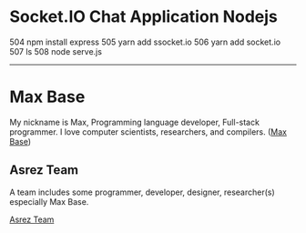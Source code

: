 # Socket.IO Chat Application Nodejs

  504  npm install express
  505  yarn add ssocket.io
  506  yarn add socket.io
  507  ls
  508  node serve.js 

---------

# Max Base

My nickname is Max, Programming language developer, Full-stack programmer. I love computer scientists, researchers, and compilers. ([Max Base](https://maxbase.org/))

## Asrez Team

A team includes some programmer, developer, designer, researcher(s) especially Max Base.

[Asrez Team](https://www.asrez.com/)
